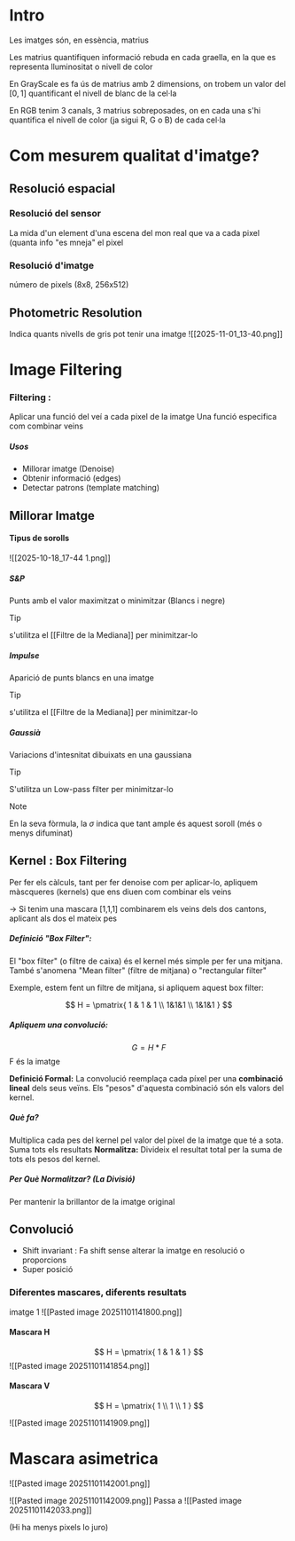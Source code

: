 # Intro
Les imatges són, en essència, matrius

Les matrius quantifiquen informació rebuda en cada graella, en la que es representa lluminositat o nivell de color

En GrayScale es fa ús de matrius amb 2 dimensions, on trobem un valor del $[0,1]$ quantificant el nivell de blanc de la cel·la

En RGB tenim 3 canals, 3 matrius sobreposades, on en cada una s'hi quantifica el nivell de color (ja sigui R, G o B) de cada cel·la


# Com mesurem qualitat d'imatge?

## Resolució espacial
### Resolució del sensor
La mida d'un element d'una escena del mon real que va a cada pixel 
(quanta info "es mneja" el pixel

### Resolució d'imatge
número de pixels (8x8, 256x512)

## Photometric Resolution
Indica quants nivells de gris pot tenir una imatge
![[2025-11-01_13-40.png]]

# Image Filtering

### Filtering :
Aplicar una funció del veí a cada pixel de la imatge
	Una funció especifica com combinar veins

##### Usos
- Millorar imatge (Denoise)
- Obtenir informació (edges)
- Detectar patrons (template matching)

## Millorar Imatge

#### Tipus de sorolls
![[2025-10-18_17-44 1.png]]

##### S&P
Punts amb el valor maximitzat o minimitzar (Blancs i negre)

>[!tip]
>s'utilitza el [[Filtre de la Mediana]] per minimitzar-lo

##### Impulse
Aparició de punts blancs en una imatge

>[!tip]
>s'utilitza el [[Filtre de la Mediana]] per minimitzar-lo

##### Gaussià
Variacions d'intesnitat dibuixats en una gaussiana

>[!tip]
>S'utilitza un Low-pass filter per minimitzar-lo

>[!note]
>En la seva fòrmula, la $\sigma$ indica que tant ample és aquest soroll (més o menys difuminat)


## Kernel : Box Filtering

Per fer els càlculs, tant per fer denoise com per aplicar-lo, apliquem màscqueres (kernels) que ens diuen com combinar els veins

-> Si tenim una mascara [1,1,1] combinarem els veins dels dos cantons, aplicant als dos el mateix pes

##### **Definició "Box Filter":** 
El "box filter" (o filtre de caixa) és el kernel més simple per fer una mitjana. També s'anomena "Mean filter" (filtre de mitjana) o "rectangular filter"

Exemple, estem fent un filtre de mitjana, si apliquem aquest box filter:

$$
H = \pmatrix{
1 & 1 & 1 \\ 1&1&1 \\ 1&1&1
}
$$
##### Apliquem una convolució:
$$
G=H*F
$$
F és la imatge

**Definició Formal:** La convolució reemplaça cada píxel per una **combinació lineal** dels seus veïns. Els "pesos" d'aquesta combinació són els valors del kernel.

##### Què fa?
Multiplica cada pes del kernel pel valor del píxel de la imatge que té a sota. Suma tots els resultats
**Normalitza:** Divideix el resultat total per la suma de tots els pesos del kernel.

##### Per Què Normalitzar? (La Divisió)
Per mantenir la brillantor de la imatge original


## Convolució
- Shift invariant : Fa shift sense alterar la imatge en resolució o proporcions
- Super posició


### Diferentes mascares, diferents resultats
imatge 1
![[Pasted image 20251101141800.png]]

#### Mascara H
$$
H = \pmatrix{
1 & 1 & 1 
}
$$
![[Pasted image 20251101141854.png]]

#### Mascara V

$$
H = \pmatrix{
1 \\ 1 \\ 1
}
$$

![[Pasted image 20251101141909.png]]

# Mascara asimetrica
![[Pasted image 20251101142001.png]]

![[Pasted image 20251101142009.png]]
Passa a 
![[Pasted image 20251101142033.png]]

(Hi ha menys pixels lo juro)

